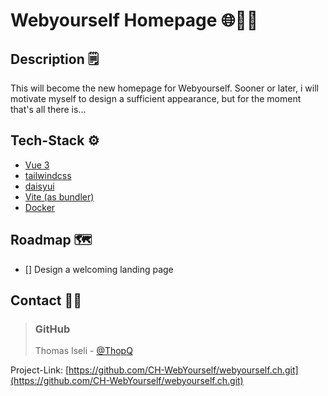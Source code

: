 # Webyourself Homepage 🌐🫵🏼

## Description 🗒️

This will become the new homepage for Webyourself. Sooner or later, i will motivate myself to design a sufficient appearance, but for the moment that's all there is...

## Tech-Stack ⚙️

- [Vue 3](https://vuejs.org/)
- [tailwindcss](https://tailwindcss.com/)
- [daisyui](https://daisyui.com/)
- [Vite (as bundler)](https://vitejs.dev/)
- [Docker](https://docker.com)

## Roadmap 🗺️

- [] Design a welcoming landing page

## Contact 🧑🏽

> ### GitHub
>
> Thomas Iseli - [@ThopQ](https://github.com/ThopQ)

Project-Link: [https://github.com/CH-WebYourself/webyourself.ch.git](https://github.com/CH-WebYourself/webyourself.ch.git)
